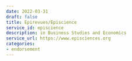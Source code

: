 ```yaml
---
date: 2022-03-31
draft: false
title: Epirevues/Episcience
service_id: episcience
description: in Business Studies and Economics
service_url: https://www.episciences.org
categories:
- endorsement
---
```



